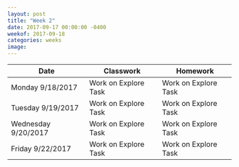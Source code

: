```yaml
---
layout: post
title: "Week 2"
date: 2017-09-17 00:00:00 -0400
weekof: 2017-09-18
categories: weeks
image:
---
```


|Date                        |Classwork|Homework|
|----------------------------|---------|--------|
|Monday 9/18/2017            | Work on Explore Task | Work on Explore Task |
|Tuesday 9/19/2017           | Work on Explore Task | Work on Explore Task |
|Wednesday 9/20/2017         | Work on Explore Task | Work on Explore Task |
|Friday 9/22/2017            | Work on Explore Task | Work on Explore Task |
